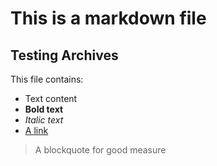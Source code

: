 # This is a markdown file
## Testing Archives

This file contains:
- Text content
- **Bold text**
- *Italic text*
- [A link](https://example.com)

> A blockquote for good measure
